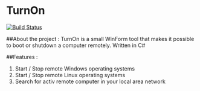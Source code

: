 # TurnOn
[![Build Status](https://travis-ci.org/hildebrandt87/TurnOn.svg?branch=master)](https://travis-ci.org/hildebrandt87/TurnOn)

##About the project :
TurnOn is a small WinForm tool that makes it possible to boot or shutdown a computer remotely. Written in C#

##Features :
1. Start / Stop remote Windows operating systems 
2. Start / Stop remote Linux operating systems 
3. Search for activ remote computer in your local area network



